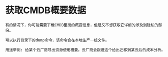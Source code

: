 # 获取CMDB概要数据

```
有的情况下，你可能需要下载CMDB里面的概要信息，但是又不想获取它详细的涉及到隐私的部份。

可以执行目录下的dump命令，该命令会在本地生产一组文件。

用途举例: 给某个云厂商导出资源使用概要。云厂商会跟进这个给出迁移到某云后的成本分析。

```
